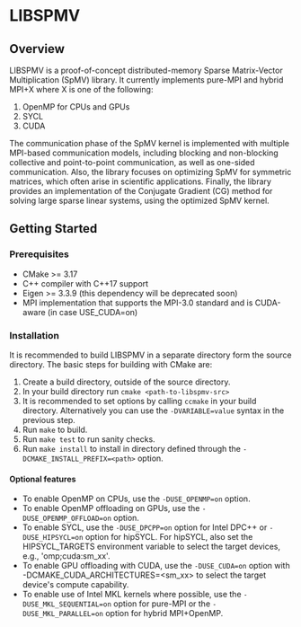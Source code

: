 # LIBSPMV

## Overview

LIBSPMV is a proof-of-concept distributed-memory Sparse Matrix-Vector Multiplication (SpMV) library. It currently implements pure-MPI and hybrid MPI+X where X is one of the following:
1. OpenMP for CPUs and GPUs
2. SYCL
3. CUDA

The communication phase of the SpMV kernel is implemented with multiple MPI-based communication models, including blocking and non-blocking collective and point-to-point communication, as well as one-sided communication. Also, the library focuses on optimizing SpMV for symmetric matrices, which often arise in scientific applications. Finally, the library provides an implementation of the Conjugate Gradient (CG) method for solving large sparse linear systems, using the optimized SpMV kernel.

## Getting Started

### Prerequisites
* CMake >= 3.17
* C++ compiler with C++17 support
* Eigen >= 3.3.9 (this dependency will be deprecated soon)
* MPI implementation that supports the MPI-3.0 standard and is CUDA-aware (in case USE_CUDA=on)

### Installation
It is recommended to build LIBSPMV in a separate directory form the source directory. The basic steps for building with CMake are:
1. Create a build directory, outside of the source directory.
2. In your build directory run `cmake <path-to-libspmv-src>` 
3. It is recommended to set options by calling `ccmake` in your build directory. Alternatively you can use the `-DVARIABLE=value` syntax in the previous step.
4. Run `make` to build.
5. Run `make test` to run sanity checks.
6. Run `make install` to install in directory defined through the `-DCMAKE_INSTALL_PREFIX=<path>` option.

#### Optional features
- To enable OpenMP on CPUs, use the `-DUSE_OPENMP=on` option.
- To enable OpenMP offloading on GPUs, use the `-DUSE_OPENMP_OFFLOAD=on` option.
- To enable SYCL, use the `-DUSE_DPCPP=on` option for Intel DPC++ or `-DUSE_HIPSYCL=on` option for hipSYCL. For hipSYCL, also set the HIPSYCL_TARGETS environment variable to select the target devices, e.g., 'omp;cuda:sm_xx'.
- To enable GPU offloading with CUDA, use the `-DUSE_CUDA=on` option with -DCMAKE_CUDA_ARCHITECTURES=<sm_xx> to select the target device's compute capability.
- To enable use of Intel MKL kernels where possible, use the `-DUSE_MKL_SEQUENTIAL=on` option for pure-MPI or the `-DUSE_MKL_PARALLEL=on` option for hybrid MPI+OpenMP.
